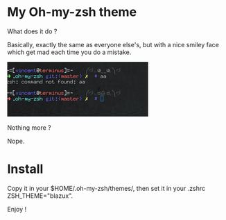 # My Oh-my-zsh theme

What does it do ?

Basically, exactly the same as everyone else's, but with a nice smiley face which get mad each time you do a mistake.

![alt text](https://github.com/blazux/omz-theme/blob/master/screenshot.png)

Nothing more ?

Nope.

# Install

Copy it in your $HOME/.oh-my-zsh/themes/, then set it in your .zshrc ZSH_THEME="blazux".

Enjoy !
